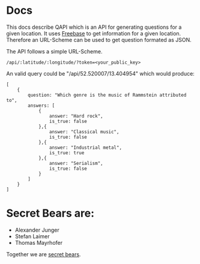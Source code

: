 # Docs

This docs describe QAPI which is an API for generating questions for a given location. It uses [Freebase](http://freebase.com/) to get information for a given location. 
Therefore an URL-Scheme can be used to get question formated as JSON.

The API follows a simple URL-Scheme. 

    /api/:latitude/:longitude/?token=<your_public_key>
    

An valid query could be "/api/52.520007/13.404954" which would produce:

    [
        {
            question: "Which genre is the music of Rammstein attributed to",
            answers: [
                {
                    answer: "Hard rock",
                    is_true: false
                },{
                    answer: "Classical music",
                    is_true: false
                },{
                    answer: "Industrial metal",
                    is_true: true
                },{
                    answer: "Serialism",
                    is_true: false
                }
            ]
        }
    ]
    

# Secret Bears are:

* Alexander Junger
* Stefan Laimer
* Thomas Mayrhofer

Together we are [secret bears](https://github.com/secretBears).
